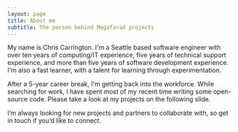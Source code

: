 ```yaml
---
layout: page
title: About me
subtitle: The person behind Megafarad projects
---
```


My name is Chris Carrington. I'm a Seattle based software engineer with over ten years of computing/IT experience, five years of technical support experience, and more than five years of software development experience. I'm also a fast learner, with a talent for learning through experimentation.

After a 5-year career break, I'm getting back into the workforce. While searching for work, I have spent most of my recent time writing some open-source code. Please take a look at my projects on the following slide.

I’m always looking for new projects and partners to collaborate with, so get in touch if you’d like to connect.
